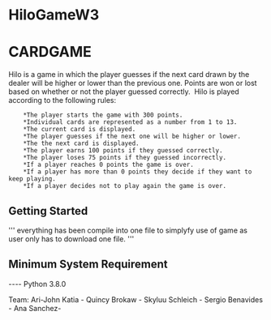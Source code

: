 # HiloGameW3
# CARDGAME
Hilo is a game in which the player guesses if the next card drawn by the dealer will be  higher or lower than the previous one. Points are won or lost based on whether or 
not the player guessed correctly.
​
Hilo is played according to the following rules:
```
    *The player starts the game with 300 points.
    *Individual cards are represented as a number from 1 to 13.
    *The current card is displayed.
    *The player guesses if the next one will be higher or lower.
    *The the next card is displayed.
    *The player earns 100 points if they guessed correctly.
    *The player loses 75 points if they guessed incorrectly.
    *If a player reaches 0 points the game is over.
    *If a player has more than 0 points they decide if they want to keep playing.
    *If a player decides not to play again the game is over.
```
## Getting Started
''' everything has been compile into one file to simplyfy use of game as user only has to download one file. '''

## Minimum System Requirement
---- Python 3.8.0

Team:
Ari-John Katia - 
Quincy Brokaw - 
Skyluu Schleich - 
Sergio Benavides - 
Ana Sanchez- 
